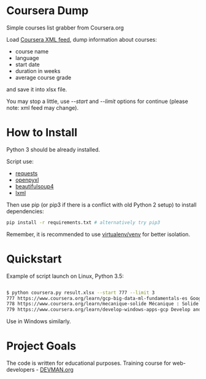# Coursera Dump

Simple courses list grabber from Coursera.org

Load [Coursera XML feed](https://www.coursera.org/sitemap~www~courses.xml), dump information about courses:

* course name
* language
* start date
* duration in weeks
* average course grade

and save it into xlsx file.

You may stop a little, use *--start* and *--limit* options for continue (please note: xml feed may change).

# How to Install

Python 3 should be already installed. 

Script use:
* [requests](https://pypi.org/project/requests/2.21.0/)
* [openpyxl](https://pypi.org/project/openpyxl/2.3.5/)
* [beautifulsoup4](https://pypi.org/project/beautifulsoup4/4.5.1/)
* [lxml](https://pypi.org/project/lxml/4.3.3/)

Then use pip (or pip3 if there is a conflict with old Python 2 setup) to install dependencies:

```bash
pip install -r requirements.txt # alternatively try pip3
```

Remember, it is recommended to use [virtualenv/venv](https://devman.org/encyclopedia/pip/pip_virtualenv/) for better isolation.

# Quickstart

Example of script launch on Linux, Python 3.5:

```bash

$ python coursera.py result.xlsx --start 777 --limit 3
777 https://www.coursera.org/learn/gcp-big-data-ml-fundamentals-es Google Cloud Platform Big Data and Machine Learning Fundamentals en Español es 2019-04-17 4.6 1
778 https://www.coursera.org/learn/mecanique-solide Mécanique : Solide Indéformable fr 2019-04-17 4.8 5
779 https://www.coursera.org/learn/develop-windows-apps-gcp Develop and Deploy Windows Applications on Google Cloud Platform en 2019-04-17 4.4 1

```

Use in Windows similarly.

# Project Goals

The code is written for educational purposes. Training course for web-developers - [DEVMAN.org](https://devman.org)
